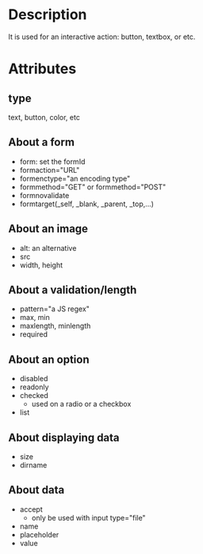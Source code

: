 # Description
It is used for an interactive action: button, textbox, or etc.

# Attributes
## type
text, button, color, etc  

## About a form
- form: set the formId  
- formaction="URL"  
- formenctype="an encoding type"  
- formmethod="GET" or formmethod="POST"  
- formnovalidate  
- formtarget(_self, _blank, _parent, _top,...)

## About an image
- alt: an alternative 
- src  
- width, height

## About a validation/length
- pattern="a JS regex"
- max, min  
- maxlength, minlength  
- required

## About an option
- disabled  
- readonly  
- checked
    - used on a radio or a checkbox  
- list  

## About displaying data
- size  
- dirname

## About data
- accept
    - only be used with input type="file"  
- name
- placeholder
- value